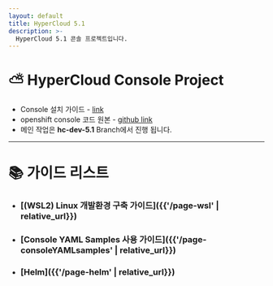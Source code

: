 ```yaml
---
layout: default
title: HyperCloud 5.1
description: >-
  HyperCloud 5.1 콘솔 프로젝트입니다.
---
```


# ⛅ HyperCloud Console Project

- Console 설치 가이드 - [link](https://github.com/tmax-cloud/install-console)
- openshift console 코드 원본 - [github link](https://github.com/openshift/console/tree/release-4.5)
- 메인 작업은 **hc-dev-5.1** Branch에서 진행 됩니다.

---

# 📚 가이드 리스트

- ### [(WSL2) Linux 개발환경 구축 가이드]({{'/page-wsl' | relative_url}})
- ### [Console YAML Samples 사용 가이드]({{'/page-consoleYAMLsamples' | relative_url}})
- ### [Helm]({{'/page-helm' | relative_url}})
